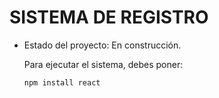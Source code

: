 <h1>
  SISTEMA DE REGISTRO
</h1>

- Estado del proyecto: En construcción.

  Para ejecutar el sistema, debes poner:

  ```npm install react```
